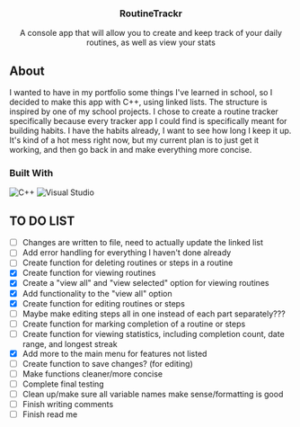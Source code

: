 <a id="readme"></a>

<div align="center">
  <h3 align="center">RoutineTrackr</h3>
  
  <p align="center">A console app that will allow you to create and keep track of your daily routines, as well as view your stats</p>
</div>

<!--ABOUT-->
## About
I wanted to have in my portfolio some things I've learned in school, so I decided to make this app with C++, using linked lists. The structure is inspired by one of my school projects. 
I chose to create a routine tracker specifically because every tracker app I could find is specifically meant for building habits. I have the habits already, I want to see how long I keep it up.
It's kind of a hot mess right now, but my current plan is to just get it working, and then go back in and make everything more concise. 

### Built With

![C++](https://img.shields.io/badge/c++-%2300599C.svg?style=for-the-badge&logo=c%2B%2B&logoColor=white)
![Visual Studio](https://img.shields.io/badge/Visual%20Studio-5C2D91.svg?style=for-the-badge&logo=visual-studio&logoColor=white)

<!--TO-DO LIST-->
## TO DO LIST

- [ ] Changes are written to file, need to actually update the linked list
- [ ] Add error handling for everything I haven't done already
- [ ] Create function for deleting routines or steps in a routine
- [X] Create function for viewing routines
- [X] Create a "view all" and "view selected" option for viewing routines
- [X] Add functionality to the "view all" option
- [X] Create function for editing routines or steps
- [ ] Maybe make editing steps all in one instead of each part separately???
- [ ] Create function for marking completion of a routine or steps
- [ ] Create function for viewing statistics, including completion count, date range, and longest streak
- [x] Add more to the main menu for features not listed
- [ ] Create function to save changes? (for editing)
- [ ] Make functions cleaner/more concise 
- [ ] Complete final testing
- [ ] Clean up/make sure all variable names make sense/formatting is good
- [ ] Finish writing comments
- [ ] Finish read me
